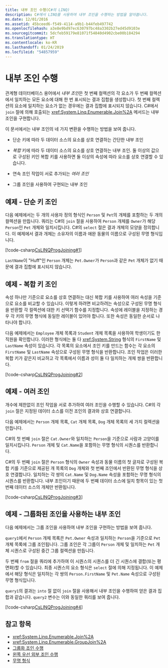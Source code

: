 ```yaml
---
title: 내부 조인 수행(C#의 LINQ)
description: C#에서 LINQ를 사용하여 내부 조인을 수행하는 방법을 알아봅니다.
ms.date: 12/01/2016
ms.assetid: 45bceed6-f549-4114-a9b1-b44feb497742
ms.openlocfilehash: a3e8e9bd97ec630797bc48a3302b27ed45d9103e
ms.sourcegitcommit: 5dcfeb59179e81071f54840d4902cbe00b184294
ms.translationtype: HT
ms.contentlocale: ko-KR
ms.lasthandoff: 01/24/2019
ms.locfileid: "54857959"
---
```

# <a name="perform-inner-joins"></a>내부 조인 수행

관계형 데이터베이스 용어에서 *내부 조인*은 첫 번째 컬렉션의 각 요소가 두 번째 컬렉션에서 일치하는 모든 요소에 대해 한 번 표시되는 결과 집합을 생성합니다. 첫 번째 컬렉션의 요소에 일치하는 요소가 없는 경우에는 결과 집합에 표시되지 않습니다. C#에서 `join` 절에 의해 호출되는 <xref:System.Linq.Enumerable.Join%2A> 메서드는 내부 조인을 구현합니다.

이 문서에서는 내부 조인의 네 가지 변환을 수행하는 방법을 보여 줍니다.

- 단순 키에 따라 두 데이터 소스의 요소를 상호 연결하는 간단한 내부 조인

- *복합* 키에 따라 두 데이터 소스의 요소를 상호 연결하는 내부 조인. 둘 이상의 값으로 구성된 키인 복합 키를 사용하면 둘 이상의 속성에 따라 요소를 상호 연결할 수 있습니다.

- 연속 조인 작업이 서로 추가되는 *여러 조인*

- 그룹 조인을 사용하여 구현되는 내부 조인

## <a name="example---simple-key-join"></a>예제 - 단순 키 조인

다음 예제에서는 두 개의 사용자 정의 형식인 `Person` 및 `Pet`의 개체를 포함하는 두 개의 컬렉션을 만듭니다. 쿼리는 C#의 `join` 절을 사용하여 `Person` 개체를 `Owner`가 해당 `Person`인 `Pet` 개체와 일치시킵니다. C#의 `select` 절은 결과 개체의 모양을 정의합니다. 이 예제에서 결과 개체는 소유자의 이름과 애완 동물의 이름으로 구성된 무명 형식입니다.

[!code-csharp[CsLINQProgJoining#1](~/samples/snippets/csharp/concepts/linq/how-to-perform-inner-joins_1.cs)]

`LastName`이 "Huff"인 `Person` 개체는 `Pet.Owner`가 `Person`과 같은 `Pet` 개체가 없기 때문에 결과 집합에 표시되지 않습니다.

## <a name="example---composite-key-join"></a>예제 - 복합 키 조인

속성 하나만 기준으로 요소를 상호 연결하는 대신 복합 키를 사용하여 여러 속성을 기준으로 요소를 비교할 수 있습니다. 이렇게 하려면 비교하려는 속성으로 구성된 무명 형식을 반환할 각 컬렉션에 대한 키 선택기 함수를 지정합니다. 속성에 레이블을 지정하는 경우 각 키의 무명 형식에 동일한 레이블이 있어야 합니다. 또한 속성은 동일한 순서로 나타나야 합니다.

다음 예제에서는 `Employee` 개체 목록과 `Student` 개체 목록을 사용하여 학생이기도 한 직원을 확인합니다. 이러한 형식에는 둘 다 <xref:System.String> 형식의 `FirstName` 및 `LastName` 속성이 있습니다. 각 목록의 요소에서 조인 키를 만드는 함수는 각 요소의 `FirstName` 및 `LastName` 속성으로 구성된 무명 형식을 반환합니다. 조인 작업은 이러한 복합 키가 같은지 비교하고 각 목록에서 이름과 성이 둘 다 일치하는 개체 쌍을 반환합니다.

[!code-csharp[CsLINQProgJoining#2](~/samples/snippets/csharp/concepts/linq/how-to-perform-inner-joins_2.cs)]

## <a name="example---multiple-join"></a>예제 - 여러 조인

개수에 제한없이 조인 작업을 서로 추가하여 여러 조인을 수행할 수 있습니다. C#의 각 `join` 절은 지정된 데이터 소스를 이전 조인의 결과와 상호 연결합니다.

다음 예제에서는 `Person` 개체 목록, `Cat` 개체 목록, `Dog` 개체 목록의 세 가지 컬렉션을 만듭니다.

C#의 첫 번째 `join` 절은 `Cat.Owner`와 일치하는 `Person`을 기준으로 사람과 고양이를 일치시킵니다. `Person` 개체 및 `Cat.Name`을 포함하는 무명 형식의 시퀀스를 반환합니다.

C#의 두 번째 `join` 절은 `Person` 형식의 `Owner` 속성과 동물 이름의 첫 글자로 구성된 복합 키를 기준으로 제공된 개 목록의 `Dog` 개체와 첫 번째 조인에서 반환된 무명 형식을 상호 연결합니다. 일치하는 각 쌍의 `Cat.Name` 및 `Dog.Name` 속성을 포함하는 무명 형식의 시퀀스를 반환합니다. 내부 조인이기 때문에 두 번째 데이터 소스에 일치 항목이 있는 첫 번째 데이터 소스의 개체만 반환됩니다.

[!code-csharp[CsLINQProgJoining#3](~/samples/snippets/csharp/concepts/linq/how-to-perform-inner-joins_3.cs)]

## <a name="example---inner-join-by-using-grouped-join"></a>예제 - 그룹화된 조인을 사용하는 내부 조인

다음 예제에서는 그룹 조인을 사용하여 내부 조인을 구현하는 방법을 보여 줍니다.

`query1`에서 `Person` 개체 목록은 `Pet.Owner` 속성과 일치하는 `Person`을 기준으로 `Pet` 개체 목록에 그룹 조인됩니다. 그룹 조인은 각 그룹이 `Person` 개체 및 일치하는 `Pet` 개체 시퀀스로 구성된 중간 그룹 컬렉션을 만듭니다.

두 번째 `from` 절을 쿼리에 추가하여 이 시퀀스의 시퀀스를 더 긴 시퀀스에 결합(또는 평면화)할 수 있습니다. 최종 시퀀스의 요소 형식은 `select` 절에 의해 지정됩니다. 이 예제에서 해당 형식은 일치하는 각 쌍의 `Person.FirstName` 및 `Pet.Name` 속성으로 구성된 무명 형식입니다.

`query1`의 결과는 `into` 절 없이 `join` 절을 사용해서 내부 조인을 수행하여 얻은 결과 집합과 같습니다. `query2` 변수는 이와 동일한 쿼리를 보여 줍니다.

[!code-csharp[CsLINQProgJoining#4](~/samples/snippets/csharp/concepts/linq/how-to-perform-inner-joins_4.cs)]

## <a name="see-also"></a>참고 항목

- <xref:System.Linq.Enumerable.Join%2A>
- <xref:System.Linq.Enumerable.GroupJoin%2A>
- [그룹화 조인 수행](perform-grouped-joins.md)
- [왼쪽 우선 외부 조인 수행](perform-left-outer-joins.md)
- [무명 형식](../programming-guide/classes-and-structs/anonymous-types.md)
